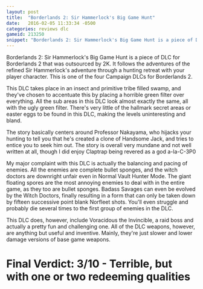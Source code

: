 ```yaml
---
layout: post
title:  "Borderlands 2: Sir Hammerlock's Big Game Hunt"
date:   2016-02-05 11:33:34 -0500
categories: reviews dlc
gameid: 213250
snippet: "Borderlands 2: Sir Hammerlock's Big Game Hunt is a piece of DLC for Borderlands 2 that was outsourced by 2K. It follows the adventures of the refined Sir Hammerlock's adventure through a hunting retreat with your player character. This is one of the four Campaign DLCs for Borderlands 2."
---
```



Borderlands 2: Sir Hammerlock's Big Game Hunt is a piece of DLC for Borderlands 2 that was outsourced by 2K. It follows the adventures of the refined Sir Hammerlock's adventure through a hunting retreat with your player character. This is one of the four Campaign DLCs for Borderlands 2.

This DLC takes place in an insect and primitive tribe filled swamp, and they've chosen to accentuate this by placing a horrible green filter over everything. All the sub areas in this DLC look almost exactly the same, all with the ugly green filter. There's very little of the hallmark secret areas or easter eggs to be found in this DLC, making the levels uninteresting and bland. 

The story basically centers around Professor Nakayama, who hijacks your hunting to tell you <span class="spoiler"> that he's created a clone of Handsome Jack, and tries to entice you to seek him out. </span> The story is overall very mundane and not well written at all, though I did enjoy <span class="spoiler"> Claptrap being revered as a god a-la-C-3P0 </span>

My major complaint with this DLC is actually the balancing and pacing of enemies. All the enemies are complete bullet sponges, and the witch doctors are downright unfair even in Normal Vault Hunter Mode. The giant floating spores are the most annoying enemies to deal with in the entire game, as they too are bullet sponges. Badass Savages can even be evolved by the Witch Doctors, finally resulting in a form that can only be taken down by fifteen successive point blank Norfleet shots. You'll even struggle and probably die several times to the first group of enemies in the DLC.

This DLC does, however, include Voracidous the Invincible, a raid boss and actually a pretty fun and challenging one. All of the DLC weapons, however, are anything but useful and inventive. Mainly, they're just slower and lower damage versions of base game weapons.

# Final Verdict: 3/10 - Terrible, but with one or two redeeming qualities
